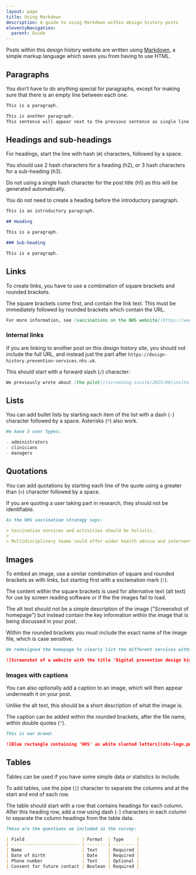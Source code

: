 ```yaml
---
layout: page
title: Using Markdown
description: A guide to using Markdown within design history posts
eleventyNavigation:
  parent: Guide
---
```


Posts within this design history website are written using [Markdown](https://en.wikipedia.org/wiki/Markdown), a simple markup language which saves you from having to use HTML.

## Paragraphs

You don’t have to do anything special for paragraphs, except for making sure that there is an empty line between each one.

```md
This is a paragraph.

This is another paragraph.
This sentence will appear next to the previous sentence as single line breaks are ignored.
```

## Headings and sub-headings

For headings, start the line with hash (`#`) characters, followed by a space.

You should use 2 hash characters for a heading (h2), or 3 hash characters for a sub-heading (h3).

Do not using a single hash character for the post title (h1) as this will be generated automatically.

You do not need to create a heading before the introductory paragraph.

```md
This is an introductory paragraph.

## Heading

This is a paragraph.

### Sub-heading

This is a paragraph.
```

## Links

To create links, you have to use a combination of square brackets and rounded brackets.

The square brackets come first, and contain the link text. This must be immediately followed by rounded brackets which contain the URL.

```md
For more information, see [vaccinations on the NHS website](https://www.nhs.uk/vaccinations/).
```

### Internal links

If you are linking to another post on this design history site, you should not include the full URL, and instead just the part after `https://design-history.prevention-services.nhs.uk`.

This should start with a forward slash (`/`) character:

```md
We previously wrote about [the pilot](/screening-invite/2025/06/invite-pilot-overview/).
```

## Lists

You can add bullet lists by starting each item of the list with a dash (`-`) character followed by a space. Asterisks (`*`) also work.

```md
We have 3 user types:

- administrators
- clinicians
- managers
```

## Quotations

You can add quotations by starting each line of the quote using a greater than (`>`) character followed by a space.

If you are quoting a user taking part in research, they should not be identifiable.

```md
As the NHS vaccination strategy says:

> Vaccination services and activities should be holistic.
>
> Multidisciplinary teams could offer wider health advice and interventions.

```

## Images

To embed an image, use a similar combination of square and rounded brackets as with links, but starting first with a exclamation mark (`!`).

The content within the square brackets is used for alternative text (alt text) for use by screen reading software or if the the images fail to load.

The alt text should not be a simple description of the image ("Screenshot of homepage") but instead contain the key information within the image that is being discussed in your post.

Within the rounded brackets you must include the exact name of the image file, which is case sensitive.

```md
We redesigned the homepage to clearly list the different services within our portfolio:

![Screenshot of a website with the title 'Digital prevention design history'. Beneath this are 3 headings labelled 'Screening', 'Vaccinations' and 'Personalised prevention', and underneath these headings are linked service names in a two column grid.](homepage-redesign.png)
```

### Images with captions

You can also optionally add a caption to an image, which will then appear underneath it on your post.

Unlike the alt text, this should be a short description of what the image is.

The caption can be added within the rounded brackets, after the file name, within double quotes (`"`).

```md
This is our brand:

![Blue rectangle containing 'NHS' as white slanted letters](nhs-logo.png "The NHS logo")
```

## Tables

Tables can be used if you have some simple data or statistics to include.

To add tables, use the pipe (`|`) character to separate the columns and at the start and end of each row.

The table should start with a row that contains headings for each column. After this heading row, add a row using dash (`-`) characters in each column to separate the column headings from the table data.

```md
These are the questions we included in the survey:

| Field                      | Format  | Type     |
| -------------------------- | ------- | -------- |
| Name                       | Text    | Required |
| Date of birth              | Date    | Required |
| Phone number               | Text    | Optional |
| Consent for future contact | Boolean | Required |
```
